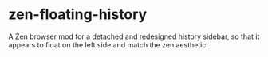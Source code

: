 # zen-floating-history
A Zen browser mod for a detached and redesigned history sidebar, so that it appears to float on the left side and match the zen aesthetic.

